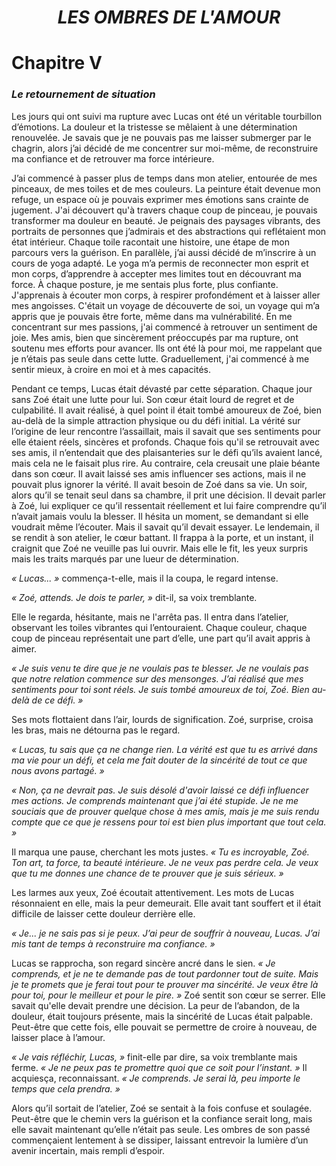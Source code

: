 <div align="center">

<h1><b><i>LES OMBRES DE L'AMOUR</i></b></h1>

</div>

# Chapitre V
### *Le retournement de situation*
Les jours qui ont suivi ma rupture avec Lucas ont été un véritable tourbillon d’émotions. La douleur et la tristesse se mêlaient à une détermination renouvelée. Je savais que je ne pouvais pas me laisser submerger par le chagrin, alors j’ai décidé de me concentrer sur moi-même, de reconstruire ma confiance et de retrouver ma force intérieure.

 J’ai commencé à passer plus de temps dans mon atelier, entourée de mes pinceaux, de mes toiles et de mes couleurs. La peinture était devenue mon refuge, un espace où je pouvais exprimer mes émotions sans crainte de jugement. J'ai découvert qu'à travers chaque coup de pinceau, je pouvais transformer ma douleur en beauté. Je peignais des paysages vibrants, des portraits de personnes que j’admirais et des abstractions qui reflétaient mon état intérieur. Chaque toile racontait une histoire, une étape de mon parcours vers la guérison.
En parallèle, j’ai aussi décidé de m’inscrire à un cours de yoga adapté. Le yoga m’a permis de reconnecter mon esprit et mon corps, d’apprendre à accepter mes limites tout en découvrant ma force. À chaque posture, je me sentais plus forte, plus confiante. J'apprenais à écouter mon corps, à respirer profondément et à laisser aller mes angoisses. C'était un voyage de découverte de soi, un voyage qui m’a appris que je pouvais être forte, même dans ma vulnérabilité.
En me concentrant sur mes passions, j'ai commencé à retrouver un sentiment de joie. Mes amis, bien que sincèrement préoccupés par ma rupture, ont soutenu mes efforts pour avancer. Ils ont été là pour moi, me rappelant que je n’étais pas seule dans cette lutte. Graduellement, j'ai commencé à me sentir mieux, à croire en moi et à mes capacités.


Pendant ce temps, Lucas était dévasté par cette séparation. Chaque jour sans Zoé était une lutte pour lui. Son cœur était lourd de regret et de culpabilité. Il avait réalisé, à quel point il était tombé amoureux de Zoé, bien au-delà de la simple attraction physique ou du défi initial. La vérité sur l’origine de leur rencontre l’assaillait, mais il savait que ses sentiments pour elle étaient réels, sincères et profonds.
Chaque fois qu'il se retrouvait avec ses amis, il n’entendait que des plaisanteries sur le défi qu’ils avaient lancé, mais cela ne le faisait plus rire. Au contraire, cela creusait une plaie béante dans son cœur. Il avait laissé ses amis influencer ses actions, mais il ne pouvait plus ignorer la vérité. Il avait besoin de Zoé dans sa vie.
Un soir, alors qu’il se tenait seul dans sa chambre, il prit une décision. Il devait parler à Zoé, lui expliquer ce qu’il ressentait réellement et lui faire comprendre qu’il n’avait jamais voulu la blesser. Il hésita un moment, se demandant si elle voudrait même l’écouter. Mais il savait qu’il devait essayer.
Le lendemain, il se rendit à son atelier, le cœur battant. Il frappa à la porte, et un instant, il craignit que Zoé ne veuille pas lui ouvrir. Mais elle le fit, les yeux surpris mais les traits marqués par une lueur de détermination.

*« Lucas... »* commença-t-elle, mais il la coupa, le regard intense.

 *« Zoé, attends. Je dois te parler, »* dit-il, sa voix tremblante.
 
Elle le regarda, hésitante, mais ne l'arrêta pas. Il entra dans l’atelier, observant les toiles vibrantes qui l’entouraient. Chaque couleur, chaque coup de pinceau représentait une part d’elle, une part qu’il avait appris à aimer.

*« Je suis venu te dire que je ne voulais pas te blesser. Je ne voulais pas que notre relation commence sur des mensonges. J’ai réalisé que mes sentiments pour toi sont réels. Je suis tombé amoureux de toi, Zoé. Bien au-delà de ce défi. »*

Ses mots flottaient dans l’air, lourds de signification. Zoé, surprise, croisa les bras, mais ne détourna pas le regard.

*« Lucas, tu sais que ça ne change rien. La vérité est que tu es arrivé dans ma vie pour un défi, et cela me fait douter de la sincérité de tout ce que nous avons partagé. »*

*« Non, ça ne devrait pas. Je suis désolé d'avoir laissé ce défi influencer mes actions. Je comprends maintenant que j’ai été stupide. Je ne me souciais que de prouver quelque chose à mes amis, mais je me suis rendu compte que ce que je ressens pour toi est bien plus important que tout cela. »*

Il marqua une pause, cherchant les mots justes. *« Tu es incroyable, Zoé. Ton art, ta force, ta beauté intérieure. Je ne veux pas perdre cela. Je veux que tu me donnes une chance de te prouver que je suis sérieux. »*

Les larmes aux yeux, Zoé écoutait attentivement. Les mots de Lucas résonnaient en elle, mais la peur demeurait. Elle avait tant souffert et il était difficile de laisser cette douleur derrière elle.

*« Je... je ne sais pas si je peux. J’ai peur de souffrir à nouveau, Lucas. J’ai mis tant de temps à reconstruire ma confiance. »*

Lucas se rapprocha, son regard sincère ancré dans le sien. *« Je comprends, et je ne te demande pas de tout pardonner tout de suite. Mais je te promets que je ferai tout pour te prouver ma sincérité. Je veux être là pour toi, pour le meilleur et pour le pire. »*
Zoé sentit son cœur se serrer. Elle savait qu'elle devait prendre une décision. La peur de l’abandon, de la douleur, était toujours présente, mais la sincérité de Lucas était palpable. Peut-être que cette fois, elle pouvait se permettre de croire à nouveau, de laisser place à l’amour.

 *« Je vais réfléchir, Lucas, »* finit-elle par dire, sa voix tremblante mais ferme. *« Je ne peux pas te promettre quoi que ce soit pour l’instant. »*
Il acquiesça, reconnaissant. *« Je comprends. Je serai là, peu importe le temps que cela prendra. »*

Alors qu’il sortait de l’atelier, Zoé se sentait à la fois confuse et soulagée. Peut-être que le chemin vers la guérison et la confiance serait long, mais elle savait maintenant qu’elle n’était pas seule. Les ombres de son passé commençaient lentement à se dissiper, laissant entrevoir la lumière d’un avenir incertain, mais rempli d’espoir.
